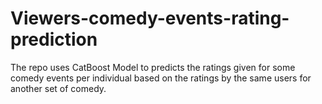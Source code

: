# Viewers-comedy-events-rating-prediction
The repo uses CatBoost Model to predicts the ratings given for some comedy events per individual based on the ratings by the same users for another set of comedy.
